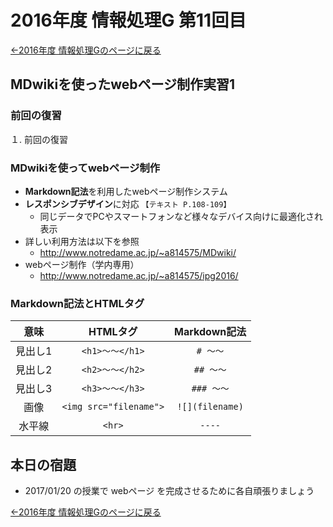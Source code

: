 #  2016年度 情報処理G 第11回目

[←2016年度 情報処理Gのページに戻る](../2016infoG.md)

## MDwikiを使ったwebページ制作実習1

### 前回の復習

１. 前回の復習

### MDwikiを使ってwebページ制作

- **Markdown記法**を利用したwebページ制作システム
- **レスポンシブデザイン**に対応 `【テキスト P.108-109】`
	- 同じデータでPCやスマートフォンなど様々なデバイス向けに最適化され表示
- 詳しい利用方法は以下を参照
	- http://www.notredame.ac.jp/~a814575/MDwiki/
- webページ制作（学内専用）
	- http://www.notredame.ac.jp/~a814575/ipg2016/

### Markdown記法とHTMLタグ

|意味|HTMLタグ|Markdown記法|
|:-:|:-:|:-:|
|見出し1|`<h1>～～</h1>`|`# ～～`|
|見出し2|`<h2>～～</h2>`|`## ～～`|
|見出し3|`<h3>～～</h3>`|`### ～～`|
|画像|`<img src="filename">`|`![](filename)`|
|水平線|`<hr>`|`----`|

## 本日の宿題

- 2017/01/20 の授業で webページ を完成させるために各自頑張りましょう

[←2016年度 情報処理Gのページに戻る](../2016infoG.md)
